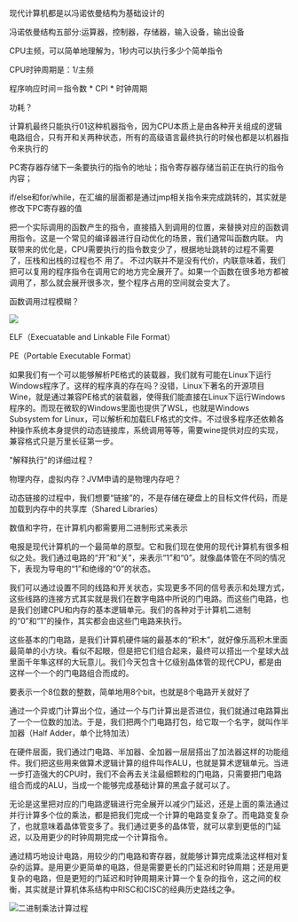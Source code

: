 
现代计算机都是以冯诺依曼结构为基础设计的

冯诺依曼结构五部分:运算器，控制器，存储器，输入设备，输出设备

CPU主频，可以简单地理解为，1秒内可以执行多少个简单指令

CPU时钟周期是：1/主频

程序响应时间＝指令数 * CPI * 时钟周期

功耗？

计算机最终只能执行01这种机器指令，因为CPU本质上是由各种开关组成的逻辑电路组合，只有开和关两种状态，所有的高级语言最终执行的时候也都是以机器指令来执行的

PC寄存器存储下一条要执行的指令的地址；指令寄存器存储当前正在执行的指令内容；

if/else和for/while，在汇编的层面都是通过jmp相关指令来完成跳转的，其实就是修改下PC寄存器的值

把一个实际调用的函数产生的指令，直接插入到调用的位置，来替换对应的函数调用指令。这是一个常见的编译器进行自动优化的场景，我们通常叫函数内联。
内联带来的优化是，CPU需要执行的指令数变少了，根据地址跳转的过程不需要了，压栈和出栈的过程也不 用了。
不过内联并不是没有代价，内联意味着，我们把可以复用的程序指令在调用它的地方完全展开了。如果一个函数在很多地方都被调用了，那么就会展开很多次，整个程序占用的空间就会变大了。

函数调用过程模糊？

![](https://fanchaoo-notebook.oss-cn-beijing.aliyuncs.com/img/WX20191009-105327@2x.png)

ELF（Execuatable and Linkable File Format）

PE（Portable Executable Format）

如果我们有一个可以能够解析PE格式的装载器，我们就有可能在Linux下运行Windows程序了。这样的程序真的存在吗？没错，Linux下著名的开源项目Wine，就是通过兼容PE格式的装载器，使得我们能直接在Linux下运行Windows程序的。而现在微软的Windows里面也提供了WSL，也就是Windows Subsystem for Linux，可以解析和加载ELF格式的文件。不过很多程序还依赖各种操作系统本身提供的动态链接库，系统调用等等，需要wine提供对应的实现，兼容格式只是万里长征第一步。


"解释执行"的详细过程？

物理内存，虚拟内存？JVM申请的是物理内存吧？

动态链接的过程中，我们想要“链接”的，不是存储在硬盘上的目标文件代码，而是加载到内存中的共享库（Shared Libraries）


数值和字符，在计算机内都需要用二进制形式来表示

电报是现代计算机的一个最简单的原型。它和我们现在使用的现代计算机有很多相似之处。我们通过电路的“开”和“关”，来表示“1”和“0”。就像晶体管在不同的情况下，表现为导电的“1”和绝缘的“0”的状态。

我们可以通过设置不同的线路和开关状态，实现更多不同的信号表示和处理方式，这些线路的连接方式其实就是我们在数字电路中所说的门电路。而这些门电路，也是我们创建CPU和内存的基本逻辑单元。我们的各种对于计算机二进制的“0”和“1”的操作，其实都会由这些门电路来执行。


这些基本的门电路，是我们计算机硬件端的最基本的“积木”，就好像乐高积木里面最简单的小方块。看似不起眼，但是把它们组合起来，最终可以搭出一个星球大战里面千年隼这样的大玩意儿。我们今天包含十亿级别晶体管的现代CPU，都是由这样一个一个的门电路组合而成的。


要表示一个8位数的整数，简单地用8个bit，也就是8个电路开关就好了


通过一个异或门计算出个位，通过一个与门计算出是否进位，我们就通过电路算出了一个一位数的加法。于是，我们把两个门电路打包，给它取一个名字，就叫作半加器（Half Adder，单个比特加法）


在硬件层面，我们通过门电路、半加器、全加器一层层搭出了加法器这样的功能组件。我们把这些用来做算术逻辑计算的组件叫作ALU，也就是算术逻辑单元。当进一步打造强大的CPU时，我们不会再去关注最细颗粒的门电路，只需要把门电路组合而成的ALU，当成一个能够完成基础计算的黑盒子就可以了。


无论是这里把对应的门电路逻辑进行完全展开以减少门延迟，还是上面的乘法通过并行计算多个位的乘法，都是把我们完成一个计算的电路变复杂了。而电路变复杂了，也就意味着晶体管变多了。我们通过更多的晶体管，就可以拿到更低的门延迟，以及用更少的时钟周期完成一个计算指令。

通过精巧地设计电路，用较少的门电路和寄存器，就能够计算完成乘法这样相对复杂的运算。是用更少更简单的电路，但是需要更长的门延迟和时钟周期；还是用更复杂的电路，但是更短的门延迟和时钟周期来计算一个复杂的指令，这之间的权衡，其实就是计算机体系结构中RISC和CISC的经典历史路线之争。

![二进制乘法计算过程](https://fanchaoo-notebook.oss-cn-beijing.aliyuncs.com/img/WechatIMG178.png)





